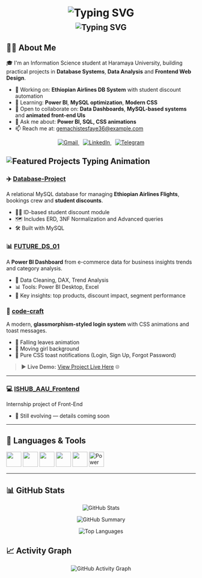 <h1 align="center">
  <img src="https://readme-typing-svg.herokuapp.com?font=Fira+Code&duration=3000&pause=1500&color=00F7FF&center=true&vCenter=true&width=500&repeat=false&lines=Hey%20%F0%9F%91%8B;I%27m%20Gemachis%20Tesfaye" alt="Typing SVG" />
</h1>

<h2 align="center" style="margin-top: -10px;">
  <img src="https://readme-typing-svg.herokuapp.com?font=Fira+Code&duration=2500&pause=1000&delay=6000&color=FF6F61&center=true&vCenter=true&width=500&lines=Information%20Science%20Student;Passionate%20about%20Data%20Science;Frontend%20and%20Design" alt="Typing SVG" />
</h2>     

## 👨‍🎓 About Me  

🎓 I'm an Information Science student at Haramaya University, building practical projects in **Database Systems**, **Data Analysis** and **Frontend Web Design**.

- 🔭 Working on: **Ethiopian Airlines DB System** with student discount automation  
- 🌱 Learning: **Power BI**, **MySQL optimization**, **Modern CSS**  
- 👯 Open to collaborate on: **Data Dashboards**, **MySQL-based systems** and **animated front-end UIs**  
- 💬 Ask me about: **Power BI, SQL, CSS animations**  
- 📫 Reach me at: [gemachistesfaye36@example.com](mailto:gemachistesfaye36@example.com) 


<p align="center">
  <a href="https://mail.google.com/mail/?view=cm&to=gemachistesfaye@example.com" target="_blank" style="margin-right: 10px;">
    <img src="https://img.shields.io/badge/Gmail-EA4335?style=for-the-badge&logo=gmail&logoColor=white" alt="Gmail">
  </a>
  <a href="https://www.linkedin.com/in/gemachis-tesfaye-137196318" target="_blank" style="margin-right: 10px;">
    <img src="https://img.shields.io/badge/LinkedIn-0077B5?style=for-the-badge&logo=linkedin&logoColor=white" alt="LinkedIn">
  </a>
  <a href="https://t.me/urjiiko1" target="_blank">
    <img src="https://img.shields.io/badge/Telegram-2CA5E0?style=for-the-badge&logo=telegram&logoColor=white" alt="Telegram">
  </a>
</p>


<h2 align="left">
  <img src="https://readme-typing-svg.herokuapp.com?font=Fira+Code&duration=2500&pause=1200&color=FF7F50&width=500&lines=📂+Featured+Projects" alt="Featured Projects Typing Animation" />
</h2>




### ✈️ [Database-Project](https://github.com/urjiiko1/Database-Project)
A relational MySQL database for managing **Ethiopian Airlines Flights**, bookings crew and **student discounts**.

- 🧑‍🎓 ID-based student discount module  
- 🗺️ Includes ERD, 3NF Normalization and Advanced queries  
- 🛠️ Built with MySQL 



### 📊 [FUTURE_DS_01](https://github.com/urjiiko1/FUTURE_DS_01)
A **Power BI Dashboard** from e-commerce data for business insights trends and category analysis.

- 🧹 Data Cleaning, DAX, Trend Analysis  
- 📊 Tools: Power BI Desktop, Excel  
- 🎯 Key insights: top products, discount impact, segment performance  



### 🧊 [code-craft](https://github.com/urjiiko1/code-craft)
A modern, **glassmorphism-styled login system** with CSS animations and toast messages.

- 🍂 Falling leaves animation  
- 🚴 Moving girl background  
- 💬 Pure CSS toast notifications (Login, Sign Up, Forgot Password)  

>▶️ **Live Demo:** [View Project Live Here](https://urjiiko1.github.io/code-craft/CSS02/) 🌐
>



---

### 💻 [ISHUB_AAU_Frontend](https://github.com/urjiiko1/ISHUB_AAU_Frontend)
Internship project of Front-End 

- 🚧 Still evolving — details coming soon   

----


## 🧰 Languages & Tools
<p align="left">
  <img src="https://cdn.jsdelivr.net/gh/devicons/devicon/icons/html5/html5-original.svg" width="40" height="40"/>
  <img src="https://cdn.jsdelivr.net/gh/devicons/devicon/icons/css3/css3-original.svg" width="40" height="40"/>
  <img src="https://cdn.jsdelivr.net/gh/devicons/devicon/icons/javascript/javascript-original.svg" width="40" height="40"/>
  <img src="https://cdn.jsdelivr.net/gh/devicons/devicon/icons/mysql/mysql-original-wordmark.svg" width="40" height="40"/>
   <img src="https://cdn.jsdelivr.net/gh/devicons/devicon/icons/mongodb/mongodb-original.svg" width="40" height="40"/>
  <img src="https://raw.githubusercontent.com/microsoft/PowerBI-Icons/main/SVG/Power-BI.svg" width="40" height="40" alt="Power BI"/>

</p>




---



## 📊 GitHub Stats 

<p align="center">
  <img src="https://github-readme-stats.vercel.app/api?username=urjiiko1&show_icons=true&theme=tokyonight&hide_border=true" alt="GitHub Stats" />
</p>        

<p align="center">
  <img src="https://github-profile-summary-cards.vercel.app/api/cards/profile-details?username=urjiiko1&theme=tokyonight" alt="GitHub Summary" />
</p>

<p align="center">
  <img src="https://github-readme-stats.vercel.app/api/top-langs/?username=urjiiko1&layout=donut&theme=tokyonight&hide_border=true" alt="Top Languages" />
</p>



## 📈 Activity Graph 

<p align="center">
  <img src="https://activity-graph.vercel.app/graph?username=urjiiko1&theme=dracula" alt="GitHub Activity Graph">
</p>     
